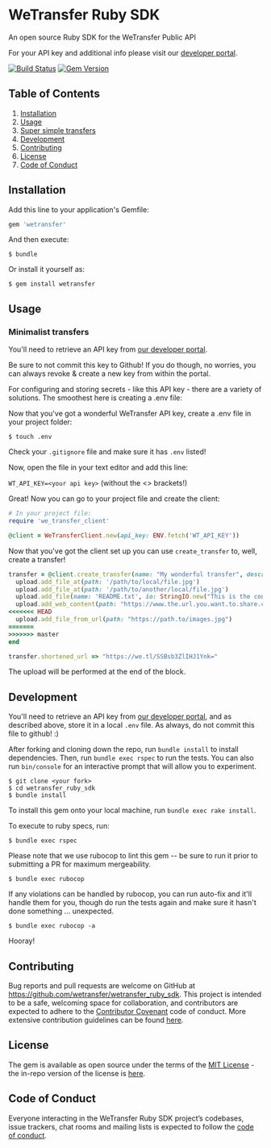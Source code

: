 # WeTransfer Ruby SDK

An open source Ruby SDK for the WeTransfer Public API

For your API key and additional info please visit our [developer portal](https://developers.wetransfer.com).

[![Build Status](https://travis-ci.com/WeTransfer/wetransfer_ruby_sdk.svg?token=fYsuJT8hjJt2hyWqaLsM&branch=master)](https://travis-ci.com/WeTransfer/wetransfer_ruby_sdk) [![Gem Version](https://badge.fury.io/rb/wetransfer.svg)](https://badge.fury.io/rb/wetransfer)

## Table of Contents

1. [Installation](#installation)
2. [Usage](#usage)
3. [Super simple transfers](#super-simple-transfers)
4. [Development](#development)
5. [Contributing](#contributing)
6. [License](#license)
7. [Code of Conduct](#code-of-conduct)

## Installation

Add this line to your application's Gemfile:

```ruby
gem 'wetransfer'
```

And then execute:

    $ bundle

Or install it yourself as:

    $ gem install wetransfer

## Usage

### Minimalist transfers

You'll need to retrieve an API key from [our developer portal](https://developers.wetransfer.com).

Be sure to not commit this key to Github! If you do though, no worries, you can always revoke & create a new key from within the portal.

For configuring and storing secrets - like this API key - there are a variety of solutions. The smoothest here is creating a .env file:

Now that you've got a wonderful WeTransfer API key, create a .env file in your project folder:

    $ touch .env

Check your `.gitignore` file and make sure it has `.env` listed!

Now, open the file in your text editor and add this line:

`WT_API_KEY=<your api key>` (without the <> brackets!)

Great! Now you can go to your project file and create the client:

```ruby
# In your project file:
require 'we_transfer_client'

@client = WeTransferClient.new(api_key: ENV.fetch('WT_API_KEY'))
```

Now that you've got the client set up you can use  `create_transfer` to, well, create a transfer!

```ruby
transfer = @client.create_transfer(name: "My wonderful transfer", description: "I'm so excited to share this") do |upload|
  upload.add_file_at(path: '/path/to/local/file.jpg')
  upload.add_file_at(path: '/path/to/another/local/file.jpg')
  upload.add_file(name: 'README.txt', io: StringIO.new("This is the contents of the file"))
  upload.add_web_content(path: "https://www.the.url.you.want.to.share.com"))
<<<<<<< HEAD
  upload.add_file_from_url(path: "https://path.to/images.jpg")
=======
>>>>>>> master
end

transfer.shortened_url => "https://we.tl/SSBsb3ZlIHJ1Ynk="
```

The upload will be performed at the end of the block.

## Development
You'll need to retrieve an API key from [our developer portal](https://developers.wetransfer.com), and as described above, store it in a local `.env` file. As always, do not commit this file to github! :)

After forking and cloning down the repo, run `bundle install` to install dependencies. Then, run `bundle exec rspec` to run the tests. You can also run `bin/console` for an interactive prompt that will allow you to experiment.

```
$ git clone <your fork>
$ cd wetransfer_ruby_sdk
$ bundle install
```

To install this gem onto your local machine, run `bundle exec rake install`.

To execute to ruby specs, run:

```
$ bundle exec rspec
```

Please note that we use rubocop to lint this gem -- be sure to run it prior to submitting a PR for maximum mergeability.

    $ bundle exec rubocop

If any violations can be handled by rubocop, you can run auto-fix and it'll handle them for you, though do run the tests again and make sure it hasn't done something ... unexpected.

    $ bundle exec rubocop -a

Hooray!

## Contributing

Bug reports and pull requests are welcome on GitHub at https://github.com/wetransfer/wetransfer_ruby_sdk. This project is intended to be a safe, welcoming space for collaboration, and contributors are expected to adhere to the [Contributor Covenant](http://contributor-covenant.org) code of conduct. More extensive contribution guidelines can be found [here](https://github.com/WeTransfer/wetransfer_ruby_sdk/blob/master/.github/CONTRIBUTING.md).

## License

The gem is available as open source under the terms of the [MIT License](https://opensource.org/licenses/MIT) - the in-repo version of the license is [here](https://github.com/WeTransfer/wetransfer_ruby_sdk/blob/master/LICENSE.txt).

## Code of Conduct

Everyone interacting in the WeTransfer Ruby SDK project’s codebases, issue trackers, chat rooms and mailing lists is expected to follow the [code of conduct](https://github.com/WeTransfer/wetransfer_ruby_sdk/blob/master/.github/CODE_OF_CONDUCT.md).